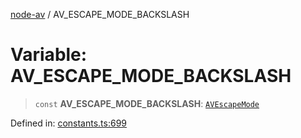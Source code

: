 [node-av](../globals.md) / AV\_ESCAPE\_MODE\_BACKSLASH

# Variable: AV\_ESCAPE\_MODE\_BACKSLASH

> `const` **AV\_ESCAPE\_MODE\_BACKSLASH**: [`AVEscapeMode`](../type-aliases/AVEscapeMode.md)

Defined in: [constants.ts:699](https://github.com/seydx/av/blob/f8631fc881b394300b1479f511d55cf1c370a87f/src/constants/constants.ts#L699)
